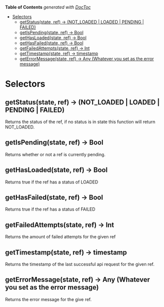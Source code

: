 <!-- START doctoc generated TOC please keep comment here to allow auto update -->
<!-- DON'T EDIT THIS SECTION, INSTEAD RE-RUN doctoc TO UPDATE -->
**Table of Contents**  *generated with [DocToc](https://github.com/thlorenz/doctoc)*

- [Selectors](#selectors)
  - [getStatus(state, ref) -> (NOT_LOADED | LOADED | PENDING | FAILED)](#getstatusstate-ref---not_loaded--loaded--pending--failed)
  - [getIsPending(state, ref) -> Bool](#getispendingstate-ref---bool)
  - [getHasLoaded(state, ref) -> Bool](#gethasloadedstate-ref---bool)
  - [getHasFailed(state, ref) -> Bool](#gethasfailedstate-ref---bool)
  - [getFailedAttempts(state, ref) -> Int](#getfailedattemptsstate-ref---int)
  - [getTimestamp(state, ref) -> timestamp](#gettimestampstate-ref---timestamp)
  - [getErrorMessage(state, ref) -> Any (Whatever you set as the error message)](#geterrormessagestate-ref---any-whatever-you-set-as-the-error-message)

<!-- END doctoc generated TOC please keep comment here to allow auto update -->

# Selectors

## getStatus(state, ref) -> (NOT_LOADED | LOADED | PENDING | FAILED)
Returns the status of the ref, if no status is in state this function will return NOT_LOADED.

## getIsPending(state, ref) -> Bool
Returns whether or not a ref is currently pending.

## getHasLoaded(state, ref) -> Bool
Returns true if the ref has a status of LOADED

## getHasFailed(state, ref) -> Bool
Returns true if the ref has a status of FAILED

## getFailedAttempts(state, ref) -> Int
Returns the amount of failed attempts for the given ref

## getTimestamp(state, ref) -> timestamp
Returns the timestamp of the last successful api request for the given ref.

## getErrorMessage(state, ref) -> Any (Whatever you set as the error message)
Returns the error message for the give ref.
